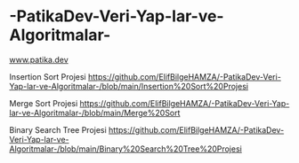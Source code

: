 # -PatikaDev-Veri-Yap-lar-ve-Algoritmalar-

www.patika.dev

 Insertion Sort Projesi        https://github.com/ElifBilgeHAMZA/-PatikaDev-Veri-Yap-lar-ve-Algoritmalar-/blob/main/Insertion%20Sort%20Projesi
 
 Merge Sort Projesi            https://github.com/ElifBilgeHAMZA/-PatikaDev-Veri-Yap-lar-ve-Algoritmalar-/blob/main/Merge%20Sort
 
 Binary Search Tree Projesi    https://github.com/ElifBilgeHAMZA/-PatikaDev-Veri-Yap-lar-ve-Algoritmalar-/blob/main/Binary%20Search%20Tree%20Projesi
